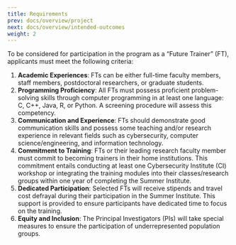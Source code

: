 ```yaml
---
title: Requirements
prev: docs/overview/project
next: docs/overview/intended-outcomes
weight: 2
---
```


To be considered for participation in the program as a “Future Trainer” (FT), applicants must meet the following criteria:

1. **Academic Experiences**: FTs can be either full-time faculty members, staff members, postdoctoral researchers, or graduate students.
2. **Programming Proficiency**: All FTs must possess proficient problem-solving skills through computer programming in at least one language: C, C++, Java, R, or Python. A screening procedure will assess this competency.
3. **Communication and Experience**: FTs should demonstrate good communication skills and possess some teaching and/or research experience in relevant fields such as cybersecurity, computer science/engineering, and information technology.
4. **Commitment to Training**: FTs or their leading research faculty member must commit to becoming trainers in their home institutions. This commitment entails conducting at least one Cybersecurity Institute (CI) workshop or integrating the training modules into their classes/research groups within one year of completing the Summer Institute.
5. **Dedicated Participation**: Selected FTs will receive stipends and travel cost defrayal during their participation in the Summer Institute. This support is provided to ensure participants have dedicated time to focus on the training.
6. **Equity and Inclusion**: The Principal Investigators (PIs) will take special measures to ensure the participation of underrepresented population groups.
